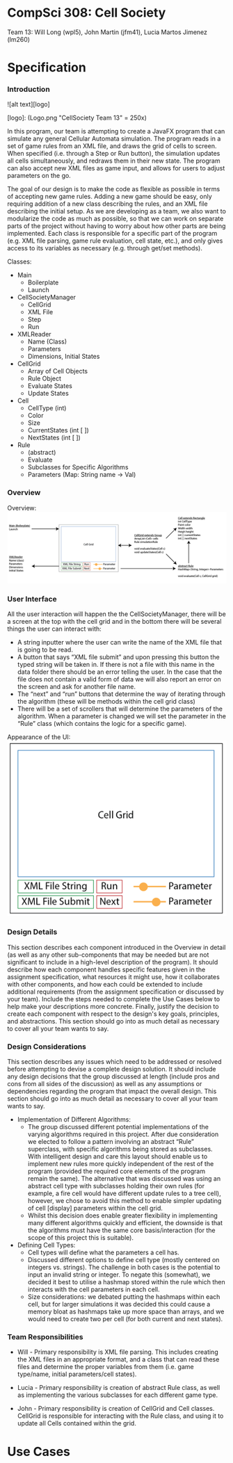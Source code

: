 CompSci 308: Cell Society
===================
Team 13: Will Long (wpl5), John Martin (jfm41), Lucia Martos Jimenez (lm260)

Specification
=============
### Introduction
![alt text][logo]

[logo]: (Logo.png "CellSociety Team 13" = 250x)

In this program, our team is attempting to create a JavaFX program that can simulate any general Cellular Automata simulation. The program reads in a set of game rules from an XML file, and draws the grid of cells to screen. When specified (i.e. through a Step or Run button), the simulation updates all cells simultaneously, and redraws them in their new state. The program can also accept new XML files as game input, and allows for users to adjust parameters on the go.

The goal of our design is to make the code as flexible as possible in terms of accepting new game rules. Adding a new game should be easy, only requiring addition of a new class describing the rules, and an XML file describing the initial setup. As we are developing as a team, we also want to modularize the code as much as possible, so that we can work on separate parts of the project without having to worry about how other parts are being implemented. Each class is responsible for a specific part of the program (e.g. XML file parsing, game rule evaluation, cell state, etc.), and only gives access to its variables as necessary (e.g. through get/set methods).

Classes:

* Main
	* Boilerplate
	* Launch
* CellSocietyManager
	* CellGrid
	* XML File
	* Step
	* Run
* XMLReader
	* Name (Class)
	* Parameters
	* Dimensions, Initial States
* CellGrid
	* Array of Cell Objects
	* Rule Object
	* Evaluate States
	* Update States
* Cell
	* CellType (int)
	* Color
	* Size
	* CurrentStates (int [ ])
	* NextStates (int [ ])
* Rule
	* (abstract)
	* Evaluate
	* Subclasses for Specific Algorithms
	* Parameters (Map: String name → Val)

### Overview
Overview:
![alt text][overview]

[overview]: overview.png "Overview"

### User Interface
All the user interaction will happen the the CellSocietyManager, there will be a screen at the top with the cell grid and in the bottom there will be several things the user can interact with:

* A string inputter where the user can write the name of the XML file that is going to be read.
* A button that says “XML file submit” and upon pressing this button the typed string will be taken in. If there is not a file with this name in the data folder there should be an error telling the user. In the case that the file does not contain a valid form of data we will also report an error on the screen and ask for another file name.
* The “next” and “run” buttons that determine the way of iterating through the algorithm (these will be methods within the cell grid class)
* There will be a set of scrollers that will determine the parameters of the algorithm. When a parameter is changed we will set the parameter in the “Rule” class (which contains the logic for a specific game). 

Appearance of the UI:
![alt text][userInt]

[userInt]: userInt.png "Intended User Interface"
### Design Details 
This section describes each component introduced in the Overview in detail (as well as any other sub-components that may be needed but are not significant to include in a high-level description of the program). It should describe how each component handles specific features given in the assignment specification, what resources it might use, how it collaborates with other components, and how each could be extended to include additional requirements (from the assignment specification or discussed by your team). Include the steps needed to complete the Use Cases below to help make your descriptions more concrete. Finally, justify the decision to create each component with respect to the design's key goals, principles, and abstractions. This section should go into as much detail as necessary to cover all your team wants to say.
### Design Considerations 
This section describes any issues which need to be addressed or resolved before attempting to devise a complete design solution. It should include any design decisions that the group discussed at length (include pros and cons from all sides of the discussion) as well as any assumptions or dependencies regarding the program that impact the overall design. This section should go into as much detail as necessary to cover all your team wants to say.

* Implementation of Different Algorithms:
	* The group discussed different potential implementations of the varying algorithms required in this project. After due consideration we elected to follow a pattern involving an abstract “Rule” superclass, with specific algorithms being stored as subclasses. With intelligent design and care this layout should enable us to implement new rules more quickly independent of the rest of the program (provided the required core elements of the program remain the same). The alternative that was discussed was using an abstract cell type with subclasses holding their own rules (for example, a fire cell would have different update rules to a tree cell), however, we chose to avoid this method to enable simpler updating of cell [display] parameters within the cell grid.
	* Whilst this decision does enable greater flexibility in implementing many different algorithms quickly and efficient, the downside is that the algorithms must have the same core basis/interaction (for the scope of this project this is suitable).
* Defining Cell Types:
	* Cell types will define what the parameters a cell has.
	* Discussed different options to define cell type (mostly centered on integers vs. strings). The challenge in both cases is the potential to input an invalid string or integer. To negate this (somewhat), we decided it best to utilise a hashmap stored within the rule which then interacts with the cell parameters in each cell.
	* Size considerations: we debated putting the hashmaps within each cell, but for larger simulations it was decided this could cause a memory bloat as hashmaps take up more space than arrays, and we would need to create two per cell (for both current and next states).

### Team Responsibilities
* Will - Primary responsibility is XML file parsing. This includes creating the XML files in an appropriate format, and a class that can read these files and determine the proper variables from them (i.e. game type/name, initial parameters/cell states).

* Lucia - Primary responsibility is creation of abstract Rule class, as well as implementing the various subclasses for each different game type.

* John - Primary responsibility is creation of CellGrid and Cell classes. CellGrid is responsible for interacting with the Rule class, and using it to update all Cells contained within the grid.



Use Cases
=========
